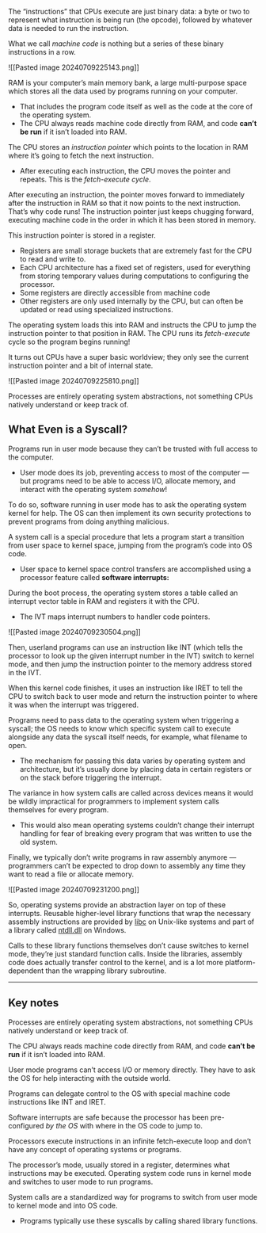 The “instructions” that CPUs execute are just binary data: a byte or two to represent what instruction is being run (the opcode), followed by whatever data is needed to run the instruction.

What we call _machine code_ is nothing but a series of these binary instructions in a row.

![[Pasted image 20240709225143.png]]

RAM is your computer’s main memory bank, a large multi-purpose space which stores all the data used by programs running on your computer. 
- That includes the program code itself as well as the code at the core of the operating system. 
- The CPU always reads machine code directly from RAM, and code **can’t be run** if it isn’t loaded into RAM.

The CPU stores an _instruction pointer_ which points to the location in RAM where it’s going to fetch the next instruction.
- After executing each instruction, the CPU moves the pointer and repeats. This is the _fetch-execute cycle_.

After executing an instruction, the pointer moves forward to immediately after the instruction in RAM so that it now points to the next instruction.
That’s why code runs! The instruction pointer just keeps chugging forward, executing machine code in the order in which it has been stored in memory.

This instruction pointer is stored in a register.
- Registers are small storage buckets that are extremely fast for the CPU to read and write to.
- Each CPU architecture has a fixed set of registers, used for everything from storing temporary values during computations to configuring the processor.
- Some registers are directly accessible from machine code
- Other registers are only used internally by the CPU, but can often be updated or read using specialized instructions.

The operating system loads this into RAM and instructs the CPU to jump the instruction pointer to that position in RAM. 
The CPU runs its *fetch-execute* cycle so the program begins running!

It turns out CPUs have a super basic worldview; they only see the current instruction pointer and a bit of internal state. 

![[Pasted image 20240709225810.png]]

Processes are entirely operating system abstractions, not something CPUs natively understand or keep track of.

## What Even is a Syscall?

Programs run in user mode because they can’t be trusted with full access to the computer. 
- User mode does its job, preventing access to most of the computer — but programs need to be able to access I/O, allocate memory, and interact with the operating system _somehow_!

To do so, software running in user mode has to ask the operating system kernel for help. The OS can then implement its own security protections to prevent programs from doing anything malicious.

A system call is a special procedure that lets a program start a transition from user space to kernel space, jumping from the program’s code into OS code.
- User space to kernel space control transfers are accomplished using a processor feature called **software interrupts:**

During the boot process, the operating system stores a table called an interrupt vector table in RAM and registers it with the CPU. 
- The IVT maps interrupt numbers to handler code pointers.

![[Pasted image 20240709230504.png]]

Then, userland programs can use an instruction like INT (which tells the processor to look up the given interrupt number in the IVT) switch to kernel mode, and then jump the instruction pointer to the memory address stored in the IVT.

When this kernel code finishes, it uses an instruction like IRET to tell the CPU to switch back to user mode and return the instruction pointer to where it was when the interrupt was triggered.

Programs need to pass data to the operating system when triggering a syscall; the OS needs to know which specific system call to execute alongside any data the syscall itself needs, for example, what filename to open. 

- The mechanism for passing this data varies by operating system and architecture, but it’s usually done by placing data in certain registers or on the stack before triggering the interrupt.

The variance in how system calls are called across devices means it would be wildly impractical for programmers to implement system calls themselves for every program.
- This would also mean operating systems couldn’t change their interrupt handling for fear of breaking every program that was written to use the old system.

Finally, we typically don’t write programs in raw assembly anymore — programmers can’t be expected to drop down to assembly any time they want to read a file or allocate memory.

![[Pasted image 20240709231200.png]]

So, operating systems provide an abstraction layer on top of these interrupts. Reusable higher-level library functions that wrap the necessary assembly instructions are provided by [libc](https://www.gnu.org/software/libc/) on Unix-like systems and part of a library called [ntdll.dll](https://learn.microsoft.com/en-us/windows-hardware/drivers/kernel/libraries-and-headers) on Windows.

Calls to these library functions themselves don’t cause switches to kernel mode, they’re just standard function calls. Inside the libraries, assembly code does actually transfer control to the kernel, and is a lot more platform-dependent than the wrapping library subroutine.



---

## Key notes

Processes are entirely operating system abstractions, not something CPUs natively understand or keep track of.

The CPU always reads machine code directly from RAM, and code **can’t be run** if it isn’t loaded into RAM.

User mode programs can’t access I/O or memory directly. They have to ask the OS for help interacting with the outside world.

Programs can delegate control to the OS with special machine code instructions like INT and IRET.

Software interrupts are safe because the processor has been pre-configured _by the OS_ with where in the OS code to jump to.

Processors execute instructions in an infinite fetch-execute loop and don’t have any concept of operating systems or programs.

The processor’s mode, usually stored in a register, determines what instructions may be executed. Operating system code runs in kernel mode and switches to user mode to run programs.

System calls are a standardized way for programs to switch from user mode to kernel mode and into OS code.
- Programs typically use these syscalls by calling shared library functions.